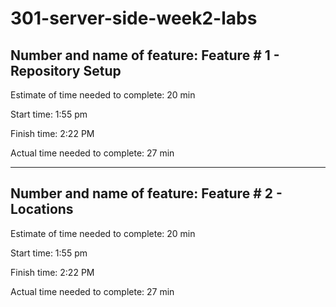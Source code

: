 # 301-server-side-week2-labs

## Number and name of feature: Feature # 1 - Repository Setup

Estimate of time needed to complete: 20 min

Start time: 1:55 pm

Finish time: 2:22 PM

Actual time needed to complete: 27 min

---------------------------------------------------------

## Number and name of feature: Feature # 2 - Locations

Estimate of time needed to complete: 20 min

Start time: 1:55 pm

Finish time: 2:22 PM

Actual time needed to complete: 27 min
